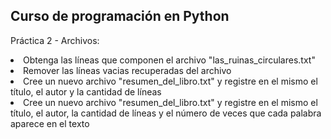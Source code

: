 <h2>Curso de programación en Python</h2>

Práctica 2 - Archivos:
<li>Obtenga las líneas que componen el archivo "las_ruinas_circulares.txt"
<li>Remover las líneas vacias recuperadas del archivo
<li>Cree un nuevo archivo "resumen_del_libro.txt" y registre en el mismo el título, el autor y la cantidad de líneas
<li>Cree un nuevo archivo "resumen_del_libro.txt" y registre en el mismo el título, el autor, la cantidad de líneas y el número de veces que cada palabra aparece en el texto
